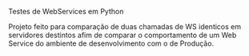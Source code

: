 Testes de WebServices em Python

Projeto feito para comparação de duas chamadas de WS identicos em servidores destintos afim de comparar o comportamento de um Web Service do ambiente de desenvolvimento com o de Produção.
